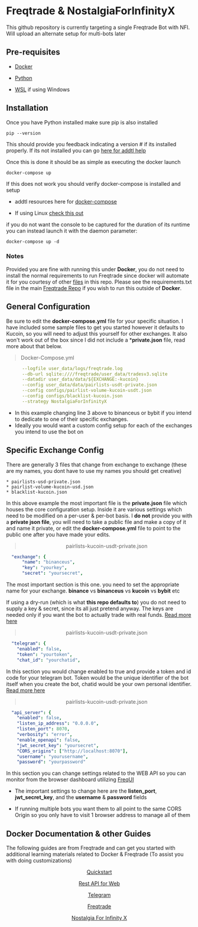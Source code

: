 # Freqtrade & NostalgiaForInfinityX

This github repository is currently targeting a single Freqtrade Bot with NFI. Will upload an alternate setup for multi-bots later

## Pre-requisites

* [Docker](https://www.docker.com/products/docker-desktop/)

* [Python](https://www.python.org/downloads/)

* [WSL](https://learn.microsoft.com/en-us/windows/wsl/install) if using Windows


## Installation

Once you have Python installed make sure pip is also installed

```
pip --version
```

This should provide you feedback indicating a version # if its installed properly.
If its not installed you can go [here for addtl help](https://pip.pypa.io/en/stable/installation/)

Once this is done it should be as simple as executing the docker launch

```
docker-compose up
```

If this does not work you should verify docker-compose is installed and setup

* addtl resources here for [docker-compose](https://dockerlabs.collabnix.com/intermediate/workshop/DockerCompose/How_to_Install_Docker_Compose.html)

* If using Linux [check this out](https://docs.docker.com/engine/install/linux-postinstall/)


if you do not want the console to be captured for the duration of its runtime you can instead launch it with the daemon parameter:

```
docker-compose up -d
```

### Notes

Provided you are fine with running this under **Docker**, you do not need to install the normal requirements to run Freqtrade since docker will automate it for you courtesy of other [files](../docker/docker/Dockerfile.custom) in this repo. Please see the requirements.txt file in the main [Freqtrade Repo](https://github.com/freqtrade/freqtrade/blob/develop/requirements.txt) if you wish to run this outside of **Docker**.

## General Configuration

Be sure to edit the **docker-compose.yml** file for your specific situation. I have included some sample files to get you started however it defaults to Kucoin, so you will need to adjust this yourself for other exchanges. It also won't work out of the box since I did not include a ***private.json** file, read more about that below.

> Docker-Compose.yml
```YAML 
      --logfile user_data/logs/freqtrade.log
      --db-url sqlite:////freqtrade/user_data/tradesv3.sqlite
      --datadir user_data/data/${EXCHANGE:-kucoin}
      --config user_data/data/pairlists-usdt-private.json
      --config configs/pairlist-volume-kucoin-usdt.json
      --config configs/blacklist-kucoin.json
      --strategy NostalgiaForInfinityX
```

* In this example changing line 3 above to binanceus or bybit if you intend to dedicate to one of their specific exchanges.
* Ideally you would want a custom config setup for each of the exchanges you intend to use the bot on

## Specific Exchange Config

There are generally 3 files that change from exchange to exchange (these are my names, you dont have to use my names you should get creative)

```
* pairlists-usd-private.json
* pairlist-volume-kucoin-usd.json
* blacklist-kucoin.json
```

In this above example the most important file is the **private.json** file which houses the core configuration setup. Inside it are various settings which need to be modified on a per-user & per-bot basis. I **do not** provide you with a **private json file**, you will need to take a public file and make a copy of it and name it private, or edit the **docker-compose.yml** file to point to the public one after you have made your edits.

<div align="center">

> pairlists-kucoin-usdt-private.json
</div>

```YAML
  "exchange": {
      "name": "binanceus",
      "key": "yourkey",
      "secret": "yoursecret",
```

The most important section is this one. you need to set the appropriate name for your exchange. **binance** vs **binanceus** vs **kucoin** vs **bybit** etc

If using a dry-run (which is what **this repo defaults to**) you do not need to supply a key & secret, since its all just pretend anyway. The keys are needed only if you want the bot to actually trade with real funds. [Read more here](https://github.com/freqtrade/freqtrade/blob/develop/docs/exchanges.md)

<div align="center">

> pairlists-kucoin-usdt-private.json
</div>

```YAML
  "telegram": {
    "enabled": false,
    "token": "yourtoken",
    "chat_id": "yourchatid",
```

In this section you would change enabled to true and provide a token and id code for your telegram bot. Token would be the unique identifier of the bot itself when you create the bot, chatid would be your own personal identifier. [Read more here](https://github.com/freqtrade/freqtrade/blob/develop/docs/telegram-usage.md)

<div align="center">

> pairlists-kucoin-usdt-private.json
</div>

```YAML
  "api_server": {
    "enabled": false,
    "listen_ip_address": "0.0.0.0",
    "listen_port": 8070,
    "verbosity": "error",
    "enable_openapi": false,
    "jwt_secret_key": "yoursecret",
    "CORS_origins": ["http://localhost:8070"],
    "username": "yourusername",
    "password": "yourpassword"
```

In this section you can change settings related to the WEB API so you can monitor from the browser dashboard utilizing [FreqUI](https://github.com/freqtrade/freqtrade/blob/develop/docs/rest-api.md)

* The important settings to change here are the **listen_port**, **jwt_secret_key**, and the **username** & **password** fields

* If running multiple bots you want them to all point to the same CORS Origin so you only have to visit 1 browser address to manage all of them


## Docker Documentation & other Guides

The following guides are from Freqtrade and can get you started with additional learning materials related to Docker & Freqtrade (To assist you with doing customizations)

<div align="center">

[Quickstart](https://www.freqtrade.io/en/stable/docker_quickstart/)

[Rest API for Web](https://www.freqtrade.io/en/latest/rest-api/)

[Telegram](https://www.freqtrade.io/en/latest/telegram-usage/)

[Freqtrade](https://www.freqtrade.io/en/stable/)

[Nostalgia For Infinity X](https://github.com/iterativv/NostalgiaForInfinity)
</div>